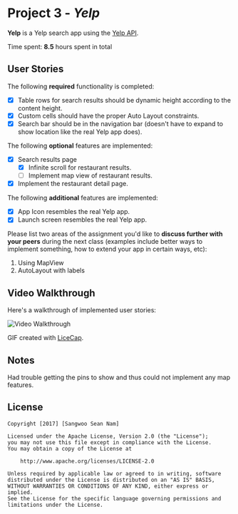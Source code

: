 # Project 3 - *Yelp*

**Yelp** is a Yelp search app using the [Yelp API](http://www.yelp.com/developers/documentation/v2/search_api).

Time spent: **8.5** hours spent in total

## User Stories

The following **required** functionality is completed:

- [x] Table rows for search results should be dynamic height according to the content height.
- [x] Custom cells should have the proper Auto Layout constraints.
- [x] Search bar should be in the navigation bar (doesn't have to expand to show location like the real Yelp app does).

The following **optional** features are implemented:

- [x] Search results page
   - [x] Infinite scroll for restaurant results.
   - [ ] Implement map view of restaurant results.
- [x] Implement the restaurant detail page.

The following **additional** features are implemented:
- [x] App Icon resembles the real Yelp app.
- [x] Launch screen resembles the real Yelp app.

Please list two areas of the assignment you'd like to **discuss further with your peers** during the next class (examples include better ways to implement something, how to extend your app in certain ways, etc):

1. Using MapView
2. AutoLayout with labels

## Video Walkthrough 

Here's a walkthrough of implemented user stories:

<img src='http://imgur.com/EzhfPYi.gif' title='Video Walkthrough' width='' alt='Video Walkthrough' />

GIF created with [LiceCap](http://www.cockos.com/licecap/).

## Notes

Had trouble getting the pins to show and thus could not implement any map features.

## License

    Copyright [2017] [Sangwoo Sean Nam]

    Licensed under the Apache License, Version 2.0 (the "License");
    you may not use this file except in compliance with the License.
    You may obtain a copy of the License at

        http://www.apache.org/licenses/LICENSE-2.0

    Unless required by applicable law or agreed to in writing, software
    distributed under the License is distributed on an "AS IS" BASIS,
    WITHOUT WARRANTIES OR CONDITIONS OF ANY KIND, either express or implied.
    See the License for the specific language governing permissions and
    limitations under the License.